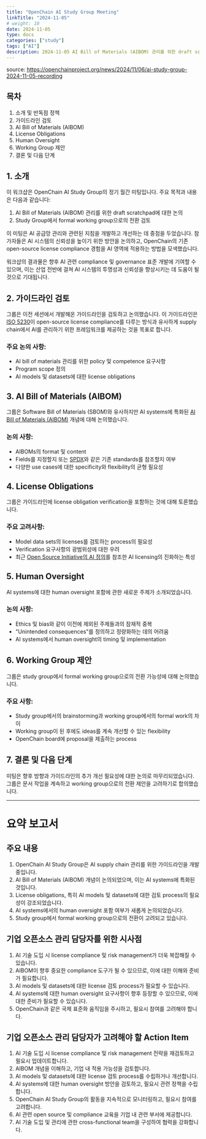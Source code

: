 ```yaml
---
title: "OpenChain AI Study Group Meeting"
linkTitle: "2024-11-05"
# weight: 10
date: 2024-11-05
type: docs
categories: ["study"]
tags: ["AI"]
description: 2024-11-05 AI Bill of Materials (AIBOM) 관리를 위한 draft scratchpad에 대한 논의
---
```


source: https://openchainproject.org/news/2024/11/06/ai-study-group-2024-11-05-recording

## 목차

1. 소개 및 반독점 정책
2. 가이드라인 검토
3. AI Bill of Materials (AIBOM)
4. License Obligations
5. Human Oversight
6. Working Group 제안
7. 결론 및 다음 단계

## 1. 소개

이 워크샵은 OpenChain AI Study Group의 정기 월간 미팅입니다. 주요 목적과 내용은 다음과 같습니다:

1. AI Bill of Materials (AIBOM) 관리를 위한 draft scratchpad에 대한 논의
2. Study Group에서 formal working group으로의 전환 검토

이 미팅은 AI 공급망 관리와 관련된 지침을 개발하고 개선하는 데 중점을 두었습니다. 참가자들은 AI 시스템의 신뢰성을 높이기 위한 방안을 논의하고, OpenChain의 기존 open-source license compliance 경험을 AI 영역에 적용하는 방법을 모색했습니다.

워크샵의 결과물은 향후 AI 관련 compliance 및 governance 표준 개발에 기여할 수 있으며, 이는 산업 전반에 걸쳐 AI 시스템의 투명성과 신뢰성을 향상시키는 데 도움이 될 것으로 기대됩니다.


## 2. 가이드라인 검토

그룹은 이전 세션에서 개발해온 가이드라인을 검토하고 논의했습니다. 이 가이드라인은 [ISO 5230](https://www.iso.org/standard/81039.html)이 open-source license compliance를 다루는 방식과 유사하게 supply chain에서 AI를 관리하기 위한 프레임워크를 제공하는 것을 목표로 합니다.

### 주요 논의 사항:

- AI bill of materials 관리를 위한 policy 및 competence 요구사항
- Program scope 정의
- AI models 및 datasets에 대한 license obligations

## 3. AI Bill of Materials (AIBOM)

그룹은 Software Bill of Materials (SBOM)와 유사하지만 AI systems에 특화된 [AI Bill of Materials (AIBOM)](https://www.nist.gov/news-events/news/2023/08/nist-seeks-comments-ai-risk-management-framework-companion-resource-ai-bill) 개념에 대해 논의했습니다.

### 논의 사항:

- AIBOMs의 format 및 content
- Fields를 지정할지 또는 [SPDX](https://spdx.dev/)와 같은 기존 standards를 참조할지 여부
- 다양한 use cases에 대한 specificity와 flexibility의 균형 필요성

## 4. License Obligations

그룹은 가이드라인에 license obligation verification을 포함하는 것에 대해 토론했습니다.

### 주요 고려사항:

- Model data sets의 licenses를 검토하는 process의 필요성
- Verification 요구사항의 광범위성에 대한 우려
- 최근 [Open Source Initiative의 AI 정의](https://opensource.org/osd-annotated)를 참조한 AI licensing의 진화하는 특성

## 5. Human Oversight

AI systems에 대한 human oversight 포함에 관한 새로운 주제가 소개되었습니다.

### 논의 사항:

- Ethics 및 bias와 같이 이전에 제외된 주제들과의 잠재적 중복
- "Unintended consequences"를 정의하고 정량화하는 데의 어려움
- AI systems에서 human oversight의 timing 및 implementation

## 6. Working Group 제안

그룹은 study group에서 formal working group으로의 전환 가능성에 대해 논의했습니다.

### 주요 사항:

- Study group에서의 brainstorming과 working group에서의 formal work의 차이
- Working group이 된 후에도 ideas를 계속 개선할 수 있는 flexibility
- OpenChain board에 proposal을 제출하는 process

## 7. 결론 및 다음 단계

미팅은 향후 방향과 가이드라인의 추가 개선 필요성에 대한 논의로 마무리되었습니다. 그룹은 문서 작업을 계속하고 working group으로의 전환 제안을 고려하기로 합의했습니다.

---

# 요약 보고서

## 주요 내용

1. OpenChain AI Study Group은 AI supply chain 관리를 위한 가이드라인을 개발 중입니다.
2. AI Bill of Materials (AIBOM) 개념이 논의되었으며, 이는 AI systems에 특화된 것입니다.
3. License obligations, 특히 AI models 및 datasets에 대한 검토 process의 필요성이 강조되었습니다.
4. AI systems에서의 human oversight 포함 여부가 새롭게 논의되었습니다.
5. Study group에서 formal working group으로의 전환이 고려되고 있습니다.

## 기업 오픈소스 관리 담당자를 위한 시사점

1. AI 기술 도입 시 license compliance 및 risk management가 더욱 복잡해질 수 있습니다.
2. AIBOM이 향후 중요한 compliance 도구가 될 수 있으므로, 이에 대한 이해와 준비가 필요합니다.
3. AI models 및 datasets에 대한 license 검토 process가 필요할 수 있습니다.
4. AI systems에 대한 human oversight 요구사항이 향후 등장할 수 있으므로, 이에 대한 준비가 필요할 수 있습니다.
5. OpenChain과 같은 국제 표준화 움직임을 주시하고, 필요시 참여를 고려해야 합니다.

## 기업 오픈소스 관리 담당자가 고려해야 할 Action Item

1. AI 기술 도입 시 license compliance 및 risk management 전략을 재검토하고 필요시 업데이트합니다.
2. AIBOM 개념을 이해하고, 기업 내 적용 가능성을 검토합니다.
3. AI models 및 datasets에 대한 license 검토 process를 수립하거나 개선합니다.
4. AI systems에 대한 human oversight 방안을 검토하고, 필요시 관련 정책을 수립합니다.
5. OpenChain AI Study Group의 활동을 지속적으로 모니터링하고, 필요시 참여를 고려합니다.
6. AI 관련 open source 및 compliance 교육을 기업 내 관련 부서에 제공합니다.
7. AI 기술 도입 및 관리에 관한 cross-functional team을 구성하여 협력을 강화합니다.